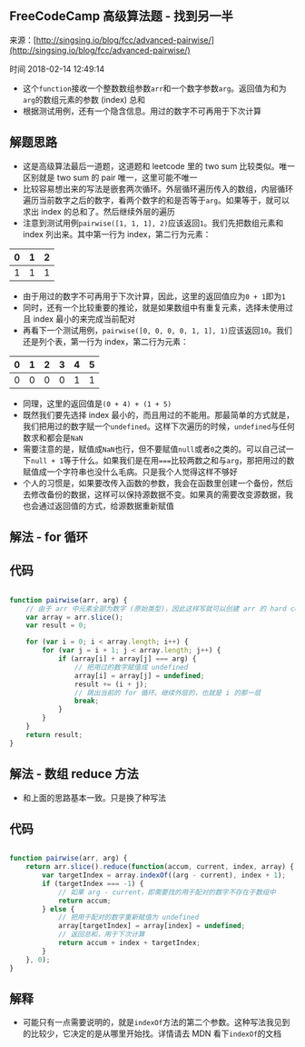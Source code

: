 ## FreeCodeCamp 高级算法题 - 找到另一半

来源：[http://singsing.io/blog/fcc/advanced-pairwise/](http://singsing.io/blog/fcc/advanced-pairwise/)

时间 2018-02-14 12:49:14



* 这个`function`接收一个整数数组参数`arr`和一个数字参数`arg`。返回值为和为`arg`的数组元素的参数 (index) 总和    
* 根据测试用例，还有一个隐含信息。用过的数字不可再用于下次计算

## 解题思路  

* 这是高级算法最后一道题，这道题和 leetcode 里的 two sum 比较类似。唯一区别就是 two sum 的 pair 唯一，这里可能不唯一
* 比较容易想出来的写法是嵌套两次循环。外层循环遍历传入的数组，内层循环遍历当前数字之后的数字，看两个数字的和是否等于`arg`。如果等于，就可以求出 index 的总和了。然后继续外层的遍历    
* 注意到测试用例`pairwise([1, 1, 1], 2)`应该返回`1`。我们先把数组元素和 index 列出来。其中第一行为 index，第二行为元素：

| 0 | 1 | 2 |
| - | - | - |
| 1 | 1 | 1 |

* 由于用过的数字不可再用于下次计算，因此，这里的返回值应为`0 + 1`即为`1`
* 同时，还有一个比较重要的推论，就是如果数组中有重复元素，选择未使用过且 index 最小的来完成当前配对     
* 再看下一个测试用例，`pairwise([0, 0, 0, 0, 1, 1], 1)`应该返回`10`。我们还是列个表，第一行为 index，第二行为元素：

| 0 | 1 | 2 | 3 | 4 | 5 |
| - | - | - | - | - | - |
| 0 | 0 | 0 | 0 | 1 | 1 |

* 同理，这里的返回值是`(0 + 4) + (1 + 5)`
* 既然我们要先选择 index 最小的，而且用过的不能用。那最简单的方式就是，我们把用过的数字赋一个`undefined`。这样下次遍历的时候，`undefined`与任何数求和都会是`NaN`
* 需要注意的是，赋值成`NaN`也行，但不要赋值`null`或者`0`之类的。可以自己试一下`null + 1`等于什么。如果我们是在用`===`比较两数之和与`arg`，那把用过的数赋值成一个字符串也没什么毛病。只是我个人觉得这样不够好    
* 个人的习惯是，如果要改传入函数的参数，我会在函数里创建一个备份，然后去修改备份的数据，这样可以保持源数据不变。如果真的需要改变源数据，我也会通过返回值的方式，给源数据重新赋值

## 解法 - for 循环  

## 代码  

```js

function pairwise(arr, arg) {
	// 由于 arr 中元素全部为数字 (原始类型)，因此这样写就可以创建 arr 的 hard copy
	var array = arr.slice();
	var result = 0;

	for (var i = 0; i < array.length; i++) {
		for (var j = i + 1; j < array.length; j++) {
			if (array[i] + array[j] === arg) {
				// 把用过的数字赋值成 undefined
				array[i] = array[j] = undefined;
				result += (i + j);
				// 跳出当前的 for 循环。继续外层的，也就是 i 的那一层
				break;
			}
		}
	}
	return result;
}

```

## 解法 - 数组 reduce 方法  

* 和上面的思路基本一致。只是换了种写法

## 代码  

```js

function pairwise(arr, arg) {
    return arr.slice().reduce(function(accum, current, index, array) {
        var targetIndex = array.indexOf((arg - current), index + 1);
        if (targetIndex === -1) {
            // 如果 arg - current，即需要找的用于配对的数字不存在于数组中
            return accum;
        } else {
            // 把用于配对的数字重新赋值为 undefined
            array[targetIndex] = array[index] = undefined;
            // 返回总和，用于下次计算
            return accum + index + targetIndex;
        }
    }, 0);
}

```

## 解释  

* 可能只有一点需要说明的，就是`indexOf`方法的第二个参数。这种写法我见到的比较少，它决定的是从哪里开始找。详情请去 MDN 看下`indexOf`的文档    

